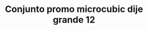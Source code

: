 ---
title: Conjunto promo microcubic dije grande 12
date: 
draft: false

# descripcion
description : Conjunto de cadena y dije con microcubic. Largo de cadena 40, 45 o 50 cm a elección

materials: Plata 925

color: 

dimensions: 

code: 06-26-0730

type: "Conjuntos"

categories: []

price: $9.840,00

price_eftvo: $8.360,00

# Images
# first image will be shown in the product page
images:
  # - image: "images/path_to_image"
  # La ubicacion de las imagenes es imagenes/Conjuntos/Conjuntos.Cadena y Dije/06-26-0730-conjunto-promo-microcubic-dije-grande-12
  - image: "./images/conjuntos/cadena_y_dije/06-26-0730-conjunto-promo-microcubic-dije-grande-12.jpg"
---